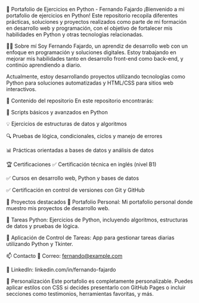 🧠 Portafolio de Ejercicios en Python - Fernando Fajardo
¡Bienvenido a mi portafolio de ejercicios en Python! Este repositorio recopila diferentes prácticas, soluciones y proyectos realizados como parte de mi formación en desarrollo web y programación, con el objetivo de fortalecer mis habilidades en Python y otras tecnologías relacionadas.

👨‍💻 Sobre mí
Soy Fernando Fajardo, un aprendiz de desarrollo web con un enfoque en programación y soluciones digitales. Estoy trabajando en mejorar mis habilidades tanto en desarrollo front-end como back-end, y continúo aprendiendo a diario.

Actualmente, estoy desarrollando proyectos utilizando tecnologías como Python para soluciones automatizadas y HTML/CSS para sitios web interactivos.

🧪 Contenido del repositorio
En este repositorio encontrarás:

📌 Scripts básicos y avanzados en Python

💡 Ejercicios de estructuras de datos y algoritmos

🔍 Pruebas de lógica, condicionales, ciclos y manejo de errores

📊 Prácticas orientadas a bases de datos y análisis de datos

🏆 Certificaciones
✅ Certificación técnica en inglés (nivel B1)

✅ Cursos en desarrollo web, Python y bases de datos

✅ Certificación en control de versiones con Git y GitHub

🚀 Proyectos destacados
🔹 Portafolio Personal: Mi portafolio personal donde muestro mis proyectos de desarrollo web.

🔹 Tareas Python: Ejercicios de Python, incluyendo algoritmos, estructuras de datos y pruebas de lógica.

🔹 Aplicación de Control de Tareas: App para gestionar tareas diarias utilizando Python y Tkinter.

📫 Contacto
📧 Correo: fernando@example.com

💼 LinkedIn: linkedin.com/in/fernando-fajardo

🎨 Personalización
Este portafolio es completamente personalizable. Puedes aplicar estilos con CSS si decides presentarlo con GitHub Pages o incluir secciones como testimonios, herramientas favoritas, y más.
